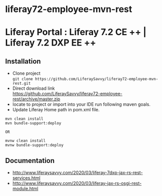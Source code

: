 # liferay72-employee-mvn-rest
# Liferay Portal : Liferay 7.2 CE ++ | Liferay 7.2 DXP EE ++
## Installation
* Clone project  
`git clone https://github.com/LiferaySavvy/liferay72-employee-mvn-rest.git` 
* Direct download link   
https://github.com/LiferaySavvy/liferay72-employee-rest/archive/master.zip  
* locate to project or import into your IDE run following maven goals.  
* Update Liferay Home path in pom.xml file.
```
mvn clean install
mvn bundle-support:deploy  

OR 

mvnw clean install
mvnw bundle-support:deploy
````
## Documentation 
* http://www.liferaysavvy.com/2020/03/liferay-7dxp-jax-rs-rest-services.html
* http://www.liferaysavvy.com/2020/03/liferay-jax-rs-osgi-rest-module.html 
